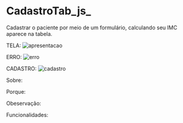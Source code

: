 # CadastroTab_js_
Cadastrar o paciente por meio de um formulário, calculando seu IMC aparece na tabela.

TELA:
![apresentacao](https://user-images.githubusercontent.com/48732887/109673281-a32c7080-7b54-11eb-9e7e-0e05ff93698b.PNG)



ERRO:
![erro](https://user-images.githubusercontent.com/48732887/109696120-73d52e00-7b6b-11eb-83dd-aa0b9d19bd08.PNG)



CADASTRO:
![cadastro](https://user-images.githubusercontent.com/48732887/109696197-88b1c180-7b6b-11eb-8bd4-f4213399c4ea.PNG)

Sobre:

Porque:

Obeservação:

Funcionalidades:
